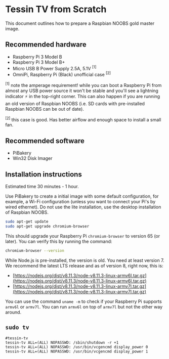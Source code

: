 # Tessin TV from Scratch

This document outlines how to prepare a Raspbian NOOBS gold master image.

## Recommended hardware

- Raspberry Pi 3 Model B
- Raspberry Pi 3 Model B+
- Micro USB B Power Supply 2.5A, 5.1V <sup>[1]</sup>
- OmniPi, Raspberry Pi (Black) unofficial case <sup>[2]</sup>

<sup>[1]</sup> note the amperage requirement! while you can boot a Raspberry Pi from almost any USB power source it won't be stable and you'll see a lightning indicator ⚡ in the top-right corner. This can also happen if you are running an old version of Raspbian NOOBS (i.e. SD cards with pre-installed Raspbian NOOBS can be out of date).

<sup>[2]</sup> this case is good. Has better airflow and enough space to install a small fan.

## Recommended software

- PiBakery
- Win32 Disk Imager

## Installation instructions

Estimated time 30 minutes - 1 hour.

Use PiBakery to create a initial image with some default configuration, for example, a Wi-Fi configuration (unless you want to connect your Pi's by wired ethernet). Do not use the lite installation, use the desktop installation of Raspbian NOOBS.

```sh
sudo apt-get update
sudo apt-get upgrade chromium-browser
```

This should upgrade your Raspberry Pi `chromium-browser` to version 65 (or later). You can verify this by running the command:

```sh
chromium-browser --version
```

While Node.js is pre-installed, the version is old. You need at least version 7. We recommend the latest LTS release and as of version 8, right now, this is:

- [https://nodejs.org/dist/v8.11.3/node-v8.11.3-linux-armv6l.tar.gz](https://nodejs.org/dist/v8.11.3/node-v8.11.3-linux-armv6l.tar.gz)
- [https://nodejs.org/dist/v8.11.3/node-v8.11.3-linux-armv7l.tar.gz](https://nodejs.org/dist/v8.11.3/node-v8.11.3-linux-armv7l.tar.gz)

You can use the command `uname -m` to check if your Raspberry Pi supports `armv6l` or `armv7l`. You can run `armv6l` on top of `armv7l` but not the other way around.

## `sudo tv`

```
#tessin-tv
tessin-tv ALL=(ALL) NOPASSWD: /sbin/shutdown -r +1
tessin-tv ALL=(ALL) NOPASSWD: /usr/bin/vcgencmd display_power 0
tessin-tv ALL=(ALL) NOPASSWD: /usr/bin/vcgencmd display_power 1
```
